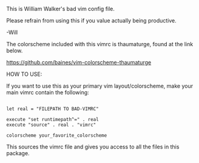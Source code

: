 This is William Walker's bad vim config file.

Please refrain from using this if you value actually being productive.

-Will

The colorscheme included with this vimrc is thaumaturge, found at the link below.

<https://github.com/baines/vim-colorscheme-thaumaturge>

HOW TO USE:

If you want to use this as your primary vim layout/colorscheme, make your
	main vimrc contain the following:

~~~~~~~~~~~~~~~~~~~~~~~~~~~~~~~~~~~~~~~~~~~~~~~~~~

let real = "FILEPATH TO BAD-VIMRC"

execute "set runtimepath^=" . real
execute "source" . real . "vimrc"

colorscheme your_favorite_colorscheme

~~~~~~~~~~~~~~~~~~~~~~~~~~~~~~~~~~~~~~~~~~~~~~~~~~

This sources the vimrc file and gives you access to all the files in this package.

